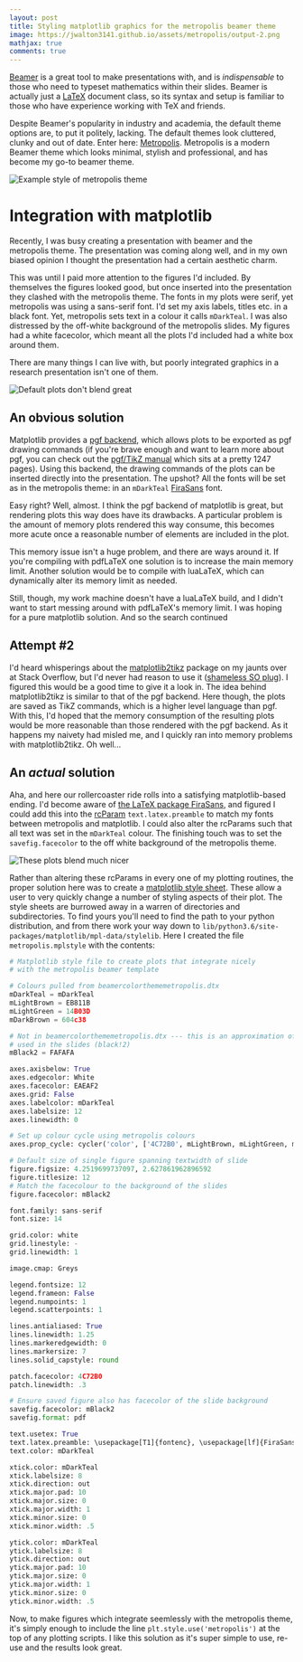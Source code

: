 ```yaml
---
layout: post
title: Styling matplotlib graphics for the metropolis beamer theme
image: https://jwalton3141.github.io/assets/metropolis/output-2.png
mathjax: true
comments: true
---
```


[Beamer](http://anorien.csc.warwick.ac.uk/mirrors/CTAN/macros/latex/contrib/beamer/doc/beameruserguide.pdf) is a great tool to make presentations with, and is *indispensable* to those who need to typeset mathematics within their slides. Beamer is actually just a [LaTeX](https://www.latex-project.org/about/) document class, so its syntax and setup is familiar to those who have experience working with TeX and friends.

Despite Beamer's popularity in industry and academia, the default theme options are, to put it politely, lacking. The default themes look cluttered, clunky and out of date. Enter here: [Metropolis](http://mirrors.ibiblio.org/CTAN/macros/latex/contrib/beamer-contrib/themes/metropolis/doc/metropolistheme.pdf). Metropolis is a modern Beamer theme which looks minimal, stylish and professional, and has become my go-to beamer theme.

<img src="/assets/metropolis/metropolis_example.png" alt="Example style of metropolis theme" class="center">

# Integration with matplotlib

Recently, I was busy creating a presentation with beamer and the metropolis theme. The presentation was coming along well, and in my own biased opinion I thought the presentation had a certain aesthetic charm.

This was until I paid more attention to the figures I'd included. By themselves the figures looked good, but once inserted into the presentation they clashed with the metropolis theme. The fonts in my plots were serif, yet metropolis was using a sans-serif font. I'd set my axis labels, titles etc. in a black font. Yet, metropolis sets text in a colour it calls ```mDarkTeal```. I was also distressed by the off-white background of the metropolis slides. My figures had a white facecolor, which meant all the plots I'd included had a white box around them.

There are many things I can live with, but poorly integrated graphics in a research presentation isn't one of them.

<img src="/assets/metropolis/output-1.png" alt="Default plots don't blend great" class="center">

## An obvious solution

Matplotlib provides a [pgf backend](https://matplotlib.org/users/pgf.html), which allows plots to be exported as pgf drawing commands (if you're brave enough and want to learn more about pgf, you can check out the [pgf/TikZ manual](http://anorien.csc.warwick.ac.uk/mirrors/CTAN/graphics/pgf/base/doc/pgfmanual.pdf) which sits at a pretty 1247 pages). Using this backend, the drawing commands of the plots can be inserted directly into the presentation. The upshot? All the fonts will be set as in the metropolis theme: in an ```mDarkTeal``` [FiraSans](https://fonts.google.com/specimen/Fira+Sans) font.

Easy right? Well, almost. I think the pgf backend of matplotlib is great, but rendering plots this way does have its drawbacks. A particular problem is the amount of memory plots rendered this way consume, this becomes more acute once a reasonable number of elements are included in the plot.

This memory issue isn't a huge problem, and there are ways around it. If you're compiling with pdfLaTeX one solution is to increase the main memory limit. Another solution would be to compile with luaLaTeX, which can dynamically alter its memory limit as needed.

Still, though, my work machine doesn't have a luaLaTeX build, and I didn't want to start messing around with pdfLaTeX's memory limit. I was hoping for a pure matplotlib solution. And so the search continued

## Attempt #2

I'd heard whisperings about the [matplotlib2tikz](https://pypi.org/project/matplotlib2tikz/0.5.4/) package on my jaunts over at Stack Overflow, but I'd never had reason to use it ([shameless SO plug](https://stackoverflow.com/users/11021886/ralph)). I figured this would be a good time to give it a look in. The idea behind matplotlib2tikz is similar to that of the pgf backend. Here though, the plots are saved as TikZ commands, which is a higher level language than pgf. With this, I'd hoped that the memory consumption of the resulting plots would be more reasonable than those rendered with the pgf backend. As it happens my naivety had misled me, and I quickly ran into memory problems with matplotlib2tikz. Oh well...

## An *actual* solution

Aha, and here our rollercoaster ride rolls into a satisfying matplotlib-based ending. I'd become aware of [the LaTeX package FiraSans](https://ctan.org/tex-archive/fonts/fira?lang=en), and figured I could add this into the [rcParam](https://matplotlib.org/users/customizing.html#matplotlib-rcparams) ```text.latex.preamble``` to match my fonts between metropolis and matplotlib. I could also alter the rcParams such that all text was set in the ```mDarkTeal``` colour. The finishing touch was to set the ```savefig.facecolor``` to the off white background of the metropolis theme.

<img src="/assets/metropolis/output-2.png" class="center" alt="These plots blend much nicer">

Rather than altering these rcParams in every one of my plotting routines, the proper solution here was to create a [matplotlib style sheet](https://matplotlib.org/users/customizing.html#using-style-sheets). These allow a user to very quickly change a number of styling aspects of their plot. The style sheets are burrowed away in a warren of directories and subdirectories. To find yours you'll need to find the path to your python distribution, and from there work your way down to ```lib/python3.6/site-packages/matplotlib/mpl-data/stylelib```. Here I created the file ```metropolis.mplstyle``` with the contents:

```py
# Matplotlib style file to create plots that integrate nicely
# with the metropolis beamer template

# Colours pulled from beamercolorthememetropolis.dtx
mDarkTeal = mDarkTeal
mLightBrown = EB811B
mLightGreen = 14B03D
mDarkBrown = 604c38

# Not in beamercolorthememetropolis.dtx --- this is an approximation of the colour of the background
# used in the slides (black!2)
mBlack2 = FAFAFA 

axes.axisbelow: True
axes.edgecolor: White
axes.facecolor: EAEAF2
axes.grid: False
axes.labelcolor: mDarkTeal
axes.labelsize: 12
axes.linewidth: 0

# Set up colour cycle using metropolis colours
axes.prop_cycle: cycler('color', ['4C72B0', mLightBrown, mLightGreen, mDarkBrown])

# Default size of single figure spanning textwidth of slide
figure.figsize: 4.2519699737097, 2.627861962896592
figure.titlesize: 12
# Match the facecolour to the background of the slides
figure.facecolor: mBlack2

font.family: sans-serif
font.size: 14

grid.color: white
grid.linestyle: -
grid.linewidth: 1

image.cmap: Greys

legend.fontsize: 12
legend.frameon: False
legend.numpoints: 1
legend.scatterpoints: 1

lines.antialiased: True
lines.linewidth: 1.25
lines.markeredgewidth: 0
lines.markersize: 7
lines.solid_capstyle: round

patch.facecolor: 4C72B0
patch.linewidth: .3

# Ensure saved figure also has facecolor of the slide background
savefig.facecolor: mBlack2
savefig.format: pdf

text.usetex: True
text.latex.preamble: \usepackage[T1]{fontenc}, \usepackage[lf]{FiraSans}, \usepackage{sfmath}
text.color: mDarkTeal

xtick.color: mDarkTeal
xtick.labelsize: 8
xtick.direction: out
xtick.major.pad: 10
xtick.major.size: 0
xtick.major.width: 1
xtick.minor.size: 0
xtick.minor.width: .5

ytick.color: mDarkTeal
ytick.labelsize: 8
ytick.direction: out
ytick.major.pad: 10
ytick.major.size: 0
ytick.major.width: 1
ytick.minor.size: 0
ytick.minor.width: .5 

```

Now, to make figures which integrate seemlessly with the metropolis theme, it's simply enough to include the line ```plt.style.use('metropolis')``` at the top of any plotting scripts. I like this solution as it's super simple to use, re-use and the results look great.

